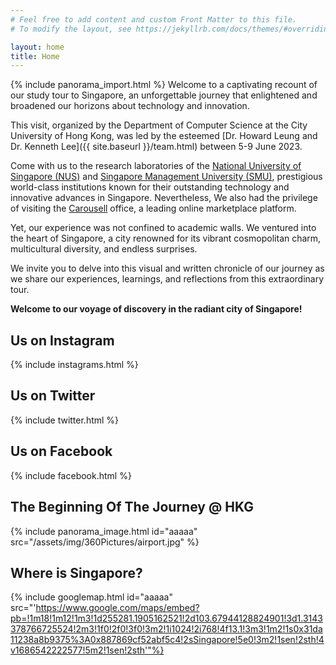 ```yaml
---
# Feel free to add content and custom Front Matter to this file.
# To modify the layout, see https://jekyllrb.com/docs/themes/#overriding-theme-defaults

layout: home
title: Home
---
```

{% include panorama_import.html %}
Welcome to a captivating recount of our study tour to Singapore, an unforgettable journey that enlightened and broadened our horizons about technology and innovation.

This visit, organized by the Department of Computer Science at the City University of Hong Kong, was led by the esteemed [Dr. Howard Leung and Dr. Kenneth Lee]({{ site.baseurl }}/team.html) between 5-9 June 2023.

Come with us to the research laboratories of the [National University of Singapore (NUS)](https://nus.edu.sg/) and [Singapore Management University (SMU)](https://www.smu.edu.sg/), prestigious world-class institutions known for their outstanding technology and innovative advances in Singapore. Nevertheless, We also had the privilege of visiting the [Carousell](https://www.carousell.sg/) office, a leading online marketplace platform.

Yet, our experience was not confined to academic walls. We ventured into the heart of Singapore, a city renowned for its vibrant cosmopolitan charm, multicultural diversity, and endless surprises.

We invite you to delve into this visual and written chronicle of our journey as we share our experiences, learnings, and reflections from this extraordinary tour.

**Welcome to our voyage of discovery in the radiant city of Singapore!**

<div class="cityu-divider-2 aos-init aos-animate" style="margin-bottom: .5rem;" data-aos="flip-up" data-aos-duration="1500"></div>

## Us on Instagram
{% include instagrams.html %}

<div class="cityu-divider-1 aos-init aos-animate" style="margin-bottom: .5rem;" data-aos="flip-up" data-aos-duration="1500"></div>

## Us on Twitter
{% include twitter.html %}

<div class="cityu-divider-2 aos-init aos-animate" style="margin-bottom: .5rem;" data-aos="flip-up" data-aos-duration="1500"></div>

## Us on Facebook
{% include facebook.html %}

<div class="cityu-divider-1 aos-init aos-animate" style="margin-bottom: .5rem;" data-aos="flip-up" data-aos-duration="1500"></div>

## The Beginning Of The Journey @ HKG
{% include panorama_image.html id="aaaaa" src="/assets/img/360Pictures/airport.jpg" %}

<div class="cityu-divider-2 aos-init aos-animate" style="margin-bottom: .5rem;" data-aos="flip-up" data-aos-duration="1500"></div>

## Where is Singapore?
{% include googlemap.html id="aaaaa" src="'https://www.google.com/maps/embed?pb=!1m18!1m12!1m3!1d255281.1905162521!2d103.67944128824901!3d1.3143378766725524!2m3!1f0!2f0!3f0!3m2!1i1024!2i768!4f13.1!3m3!1m2!1s0x31da11238a8b9375%3A0x887869cf52abf5c4!2sSingapore!5e0!3m2!1sen!2sth!4v1686542222577!5m2!1sen!2sth'"%}
